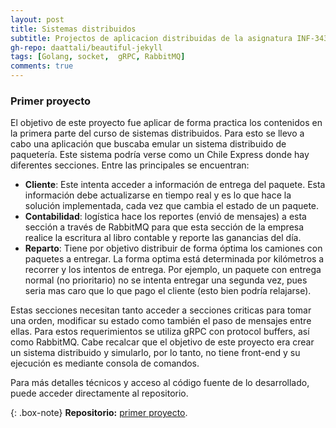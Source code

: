 ```yaml
---
layout: post
title: Sistemas distribuidos
subtitle: Projectos de aplicacion distribuidas de la asignatura INF-343
gh-repo: daattali/beautiful-jekyll
tags: [Golang, socket,  gRPC, RabbitMQ]
comments: true
---
```


### Primer proyecto

El objetivo de este proyecto fue aplicar de forma practica los contenidos en la primera parte del curso de sistemas distribuidos. Para esto se llevo a cabo una aplicación que buscaba emular un sistema distribuido de paquetería. Este sistema podría verse como un Chile Express donde hay diferentes secciones. Entre las principales se encuentran:

- **Cliente**: Este intenta acceder a información de entrega del paquete. Esta información debe actualizarse en tiempo real y es lo que hace la solución implementada, cada vez que cambia el estado de un paquete.
- **Contabilidad**: logística hace los reportes (envió de mensajes) a esta sección a través de RabbitMQ para que esta sección de la empresa realice la escritura al libro contable y reporte las ganancias del día.
- **Reparto**: Tiene por objetivo distribuir de forma óptima los camiones con paquetes a entregar. La forma optima está determinada por kilómetros a recorrer y los intentos de entrega. Por ejemplo, un paquete con entrega normal (no prioritario) no se intenta entregar una segunda vez, pues seria mas caro que lo que pago el cliente (esto bien podría relajarse).

Estas secciones necesitan tanto acceder a secciones criticas para tomar una orden, modificar su estado como también el paso de mensajes entre ellas. Para estos requerimientos se utiliza gRPC con protocol buffers, así como RabbitMQ. Cabe recalcar que el objetivo de este proyecto era crear un sistema distribuido y simularlo, por lo tanto, no tiene front-end y su ejecución es mediante consola de comandos.

Para más detalles técnicos y acceso al código fuente de lo desarrollado, puede acceder directamente al repositorio.


{: .box-note}
**Repositorio:** [primer proyecto](https://github.com/ralbarnezs/lab1).
